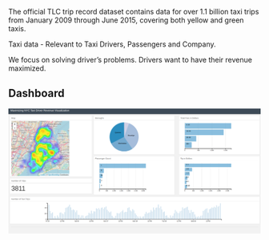 The official TLC trip record dataset contains data for over 1.1 billion taxi trips from January 2009 through June 2015, covering both yellow and green taxis.

Taxi data  -  Relevant to Taxi Drivers, Passengers and Company.

We focus on solving driver’s problems. Drivers want to have their revenue maximized.

## Dashboard
![alt text](https://github.com/prateekvishnu/Portfolio/blob/main/Data%20Visualization/NYC%20Yellow%20Cabs%20Visualization%20Dashboard/Dashboard.png?raw=true)


